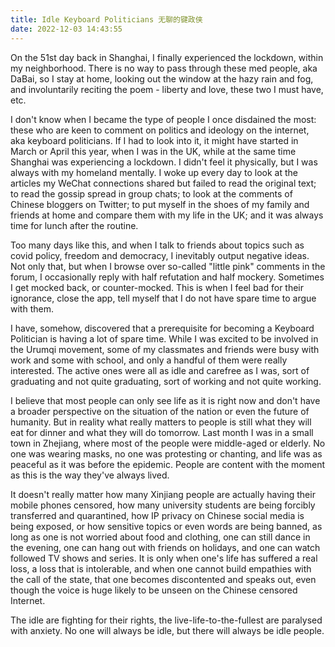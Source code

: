 ```yaml
---
title: Idle Keyboard Politicians 无聊的键政侠
date: 2022-12-03 14:43:55
---
```


On the 51st day back in Shanghai, I finally experienced the lockdown, within my neighborhood. There is no way to pass through these med people, aka DaBai, so I stay at home, looking out the window at the hazy rain and fog, and involuntarily reciting the poem - liberty and love, these two I must have, etc.

I don't know when I became the type of people I once disdained the most: these who are keen to comment on politics and ideology on the internet, aka keyboard politicians. If I had to look into it, it might have started in March or April this year, when I was in the UK, while at the same time Shanghai was experiencing a lockdown. I didn't feel it physically, but I was always with my homeland mentally. I woke up every day to look at the articles my WeChat connections shared but failed to read the original text; to read the gossip spread in group chats; to look at the comments of Chinese bloggers on Twitter; to put myself in the shoes of my family and friends at home and compare them with my life in the UK; and it was always time for lunch after the routine.

Too many days like this, and when I talk to friends about topics such as covid policy, freedom and democracy, I inevitably output negative ideas. Not only that, but when I browse over so-called "little pink" comments in the forum, I occasionally reply with half refutation and half mockery. Sometimes I get mocked back, or counter-mocked. This is when I feel bad for their ignorance, close the app, tell myself that I do not have spare time to argue with them.

I have, somehow, discovered that a prerequisite for becoming a Keyboard Politician is having a lot of spare time. While I was excited to be involved in the Urumqi movement, some of my classmates and friends were busy with work and some with school, and only a handful of them were really interested. The active ones were all as idle and carefree as I was, sort of graduating and not quite graduating, sort of working and not quite working.

I believe that most people can only see life as it is right now and don't have a broader perspective on the situation of the nation or even the future of humanity. But in reality what really matters to people is still what they will eat for dinner and what they will do tomorrow. Last month I was in a small town in Zhejiang, where most of the people were middle-aged or elderly. No one was wearing masks, no one was protesting or chanting, and life was as peaceful as it was before the epidemic. People are content with the moment as this is the way they've always lived.

It doesn't really matter how many Xinjiang people are actually having their mobile phones censored, how many university students are being forcibly transferred and quarantined, how IP privacy on Chinese social media is being exposed, or how sensitive topics or even words are being banned, as long as one is not worried about food and clothing, one can still dance in the evening, one can hang out with friends on holidays, and one can watch followed TV shows and series. It is only when one's life has suffered a real loss, a loss that is intolerable, and when one cannot build empathies with the call of the state, that one becomes discontented and speaks out, even though the voice is huge likely to be unseen on the Chinese censored Internet.

The idle are fighting for their rights, the live-life-to-the-fullest are paralysed with anxiety. No one will always be idle, but there will always be idle people.

